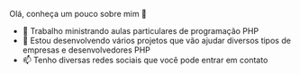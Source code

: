 Olá, conheça um pouco sobre mim 👋

- 🔭 Trabalho ministrando aulas particulares de programação PHP
- 👯 Estou desenvolvendo vários projetos que vão ajudar diversos tipos de empresas e desenvolvedores PHP
- 📫 Tenho diversas redes sociais que você pode entrar em contato
